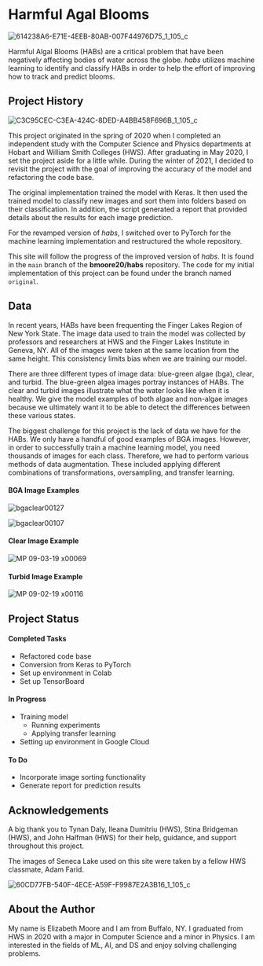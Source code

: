 # Harmful Agal Blooms

![614238A6-E71E-4EEB-80AB-007F44976D75_1_105_c](https://user-images.githubusercontent.com/67593919/128557794-7c31e948-bce0-41a5-8074-3f9affc13e34.jpeg)

Harmful Algal Blooms (HABs) are a critical problem that have been negatively affecting bodies of water across the globe. *habs* utilizes machine learning to identify and classify HABs in order to help the effort of improving how to track and predict blooms.

## Project History ## 

![C3C95CEC-C3EA-424C-8DED-A4BB458F696B_1_105_c](https://user-images.githubusercontent.com/67593919/128559955-8819a77b-0b4b-4476-9937-1a55c39914a6.jpeg)

This project originated in the spring of 2020 when I completed an independent study with the Computer Science and Physics departments at Hobart and William Smith Colleges (HWS). After graduating in May 2020, I set the project aside for a little while. During the winter of 2021, I decided to revisit the project with the goal of improving the accuracy of the model and refactoring the code base. 

The original implementation trained the model with Keras. It then used the trained model to classify new images and sort them into folders based on their classification. In addition, the script generated a report that provided details about the results for each image prediction. 

For the revamped version of *habs*, I switched over to PyTorch for the machine learning implementation and restructured the whole repository. 

This site will follow the progress of the improved version of *habs*. It is found in the `main` branch of the **bmoore20/habs** repository. The code for my initial implementation of this project can be found under the branch named `original`.

## Data ##

In recent years, HABs have been frequenting the Finger Lakes Region of New York State. The image data used to train the model was collected by professors and researchers at HWS and the Finger Lakes Institute in Geneva, NY. All of the images were taken at the same location from the same height. This consistency limits bias when we are training our model.

There are three different types of image data: blue-green algae (bga), clear, and turbid. The blue-green algea images portray instances of HABs. The clear and turbid images illustrate what the water looks like when it is healthy. We give the model examples of both algae and non-algae images because we ultimately want it to be able to detect the differences between these various states. 

The biggest challenge for this project is the lack of data we have for the HABs. We only have a handful of good examples of BGA images. However, in order to successfully train a machine learning model, you need thousands of images for each class. Therefore, we had to perform various methods of data augmentation. These included applying different combinations of transformations, oversampling, and transfer learning. 

#### BGA Image Examples ####
![bgaclear00127](https://user-images.githubusercontent.com/67593919/128363237-0c73c731-466c-4dba-b221-4a204c0f7159.jpg)

![bgaclear00107](https://user-images.githubusercontent.com/67593919/128558098-0549a9b7-3bfb-4c15-989e-dfbd64478275.jpg)

#### Clear Image Example ####
![MP 09-03-19 x00069](https://user-images.githubusercontent.com/67593919/128557501-fb0e915a-8855-4018-9cfc-a0f7f4443040.jpg)

#### Turbid Image Example ####
![MP 09-02-19 x00116](https://user-images.githubusercontent.com/67593919/128557709-4dfa6f1f-1e63-44e1-acb9-dbbc7d92f4df.jpg)

## Project Status ##

#### Completed Tasks ####
- Refactored code base
- Conversion from Keras to PyTorch
- Set up environment in Colab
- Set up TensorBoard

#### In Progress ####
- Training model 
  - Running experiments
  - Applying transfer learning
- Setting up environment in Google Cloud

#### To Do #####
- Incorporate image sorting functionality
- Generate report for prediction results

## Acknowledgements ##

A big thank you to Tynan Daly, Ileana Dumitriu (HWS), Stina Bridgeman (HWS), and John Halfman (HWS) for their help, guidance, and support throughout this project. 

The images of Seneca Lake used on this site were taken by a fellow HWS classmate, Adam Farid. 

![60CD77FB-540F-4ECE-A59F-F9987E2A3B16_1_105_c](https://user-images.githubusercontent.com/67593919/128576192-ab68fbcb-f9d0-4760-b3e4-bcc9c4118bda.jpeg)

## About the Author ##

My name is Elizabeth Moore and I am from Buffalo, NY. I graduated from HWS in 2020 with a major in Computer Science and a minor in Physics. I am interested in the fields of ML, AI, and DS and enjoy solving challenging problems. 
